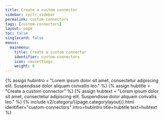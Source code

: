 ```yaml
---
title: Create a custom connector
sidebar: cyclr_sidebar
permalink: custom-connectors
tags: [custom-connectors]
layout: page
toc: false
singlecard: false
menus:
  mainmenu:
    title: Create a custom connector
    identifier: custom-connectors
    icon: navsettings
    weight: 8
---
```

{% assign hubintro = "Lorem ipsum dolor sit amet, consectetur adipiscing elit. Suspendisse dolor aliquam convallis leo." %}
{% assign hubtitle = "Create a custom connector" %}
{% assign hubtext = "Lorem ipsum dolor sit amet, consectetur adipiscing elit. Suspendisse dolor aliquam convallis leo." %}
{% include v2/category/{{page.categorylayout}}.html identifier="custom-connectors" intro=hubintro title=hubtitle text=hubtext %}